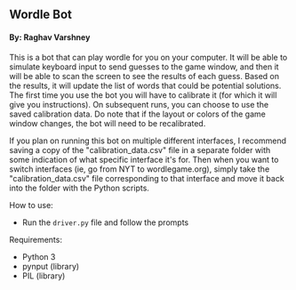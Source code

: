 ## Wordle Bot
#### By: Raghav Varshney

This is a bot that can play wordle for you on your computer. It will be able to simulate keyboard input to send guesses to the game window, and then it will be able to scan the screen to see the results of each guess. Based on the results, it will update the list of words that could be potential solutions. The first time you use the bot you will have to calibrate it (for which it will give you instructions). On subsequent runs, you can choose to use the saved calibration data. Do note that if the layout or colors of the game window changes, the bot will need to be recalibrated. 

If you plan on running this bot on multiple different interfaces, I recommend saving a copy of the "calibration_data.csv" file in a separate folder with some indication of what specific interface it's for. Then when you want to switch interfaces (ie, go from NYT to wordlegame.org), simply take the "calibration_data.csv" file corresponding to that interface and move it back into the folder with the Python scripts.

How to use:
* Run the `driver.py` file and follow the prompts

Requirements:
* Python 3
* pynput (library)
* PIL (library)
